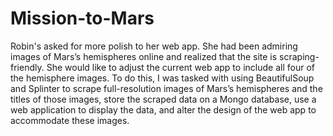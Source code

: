 # Mission-to-Mars

Robin's asked for more polish to her web app. She had been admiring images of Mars’s hemispheres online and realized that the site is scraping-friendly. She would like to adjust the current web app to include all four of the hemisphere images. To do this, I was tasked with using BeautifulSoup and Splinter to scrape full-resolution images of Mars’s hemispheres and the titles of those images, store the scraped data on a Mongo database, use a web application to display the data, and alter the design of the web app to accommodate these images.

